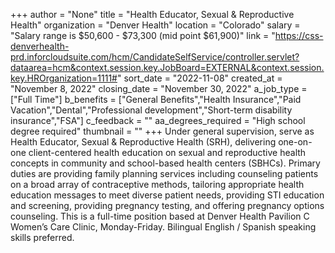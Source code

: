 +++
author = "None"
title = "Health Educator, Sexual & Reproductive Health"
organization = "Denver Health"
location = "Colorado"
salary = "Salary range is $50,600 - $73,300 (mid point $61,900)"
link = "https://css-denverhealth-prd.inforcloudsuite.com/hcm/CandidateSelfService/controller.servlet?dataarea=hcm&context.session.key.JobBoard=EXTERNAL&context.session.key.HROrganization=1111#"
sort_date = "2022-11-08"
created_at = "November 8, 2022"
closing_date = "November 30, 2022"
a_job_type = ["Full Time"]
b_benefits = ["General Benefits","Health Insurance","Paid Vacation","Dental","Professional development","Short-term disability insurance","FSA"]
c_feedback = ""
aa_degrees_required = "High school degree required"
thumbnail = ""
+++
Under general supervision, serve as Health Educator, Sexual & Reproductive Health (SRH), delivering one-on-one client-centered health education on sexual and reproductive health concepts in community and school-based health centers (SBHCs). Primary duties are providing family planning services including counseling patients on a broad array of contraceptive methods, tailoring appropriate health education messages to meet diverse patient needs, providing STI education and screening, providing pregnancy testing, and offering pregnancy options counseling. This is a full-time position based at Denver Health Pavilion C Women’s Care Clinic, Monday-Friday. Bilingual English / Spanish speaking skills preferred.